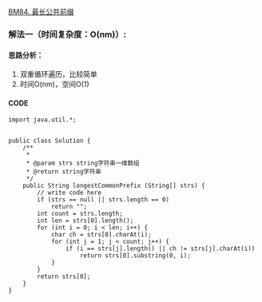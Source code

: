 [BM84. 最长公共前缀](https://www.nowcoder.com/practice/28eb3175488f4434a4a6207f6f484f47?tpId=295&tqId=732&ru=%2Fpractice%2Fc56f6c70fb3f4849bc56e33ff2a50b6b&qru=%2Fta%2Fformat-top101%2Fquestion-ranking&sourceUrl=%2Fexam%2Foj%3Fpage%3D1%26tab%3D%25E7%25AE%2597%25E6%25B3%2595%25E7%25AF%2587%26topicId%3D295)
### 解法一（时间复杂度：O(nm)）:
#### 思路分析：
1. 双重循环遍历，比较简单
2. 时间O(nm)，空间O(1)
#### CODE
```
import java.util.*;


public class Solution {
    /**
     * 
     * @param strs string字符串一维数组 
     * @return string字符串
     */
    public String longestCommonPrefix (String[] strs) {
        // write code here
        if (strs == null || strs.length == 0)
            return "";
        int count = strs.length;
        int len = strs[0].length();
        for (int i = 0; i < len; i++) {
            char ch = strs[0].charAt(i);
            for (int j = 1; j < count; j++) {
                if (i == strs[j].length() || ch != strs[j].charAt(i))
                    return strs[0].substring(0, i);
            }
        }
        return strs[0];
    }
}
```
